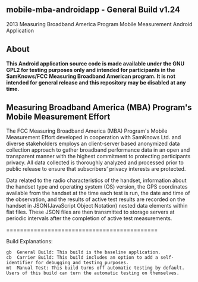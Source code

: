 ## mobile-mba-androidapp - General Build v1.24

2013 Measuring Broadband America Program Mobile Measurement Android Application

## About

**This Android application source code is made available under the GNU GPL2 for testing purposes only and intended for participants in the SamKnows/FCC Measuring Broadband American program.  It is not intended for general release and this repository may be disabled at any time.**


## Measuring Broadband America (MBA) Program's Mobile Measurement Effort

The FCC Measuring Broadband America (MBA) Program's Mobile Measurement Effort developed in cooperation with SamKnows Ltd. and diverse stakeholders employs an client-server based anonymized data collection approach to gather broadband performance data in an open and transparent manner with the highest commitment to protecting participants privacy.  All data collected is thoroughly analyzed and processed prior to public release to ensure that subscribers’ privacy interests are protected.

Data related to the radio characteristics of the handset, information about the handset type and operating system (OS) version, the GPS coordinates available from the handset at the time each test is run, the date and time of the observation, and the results of active test results are recorded on the handset in JSON(JavaScript Object Notation) nested data elements within flat files.  These JSON files are then transmitted to storage servers at periodic intervals after the completion of active test measurements.

============================================

Build Explanations:

    gb  General Build: This build is the baseline application.
    cb  Carrier Build: This build includes an option to add a self-identifier for debugging and testing purposes.
    mt  Manual Test: This build turns off automatic testing by default. Users of this build can turn the automatic testing on themselves.
